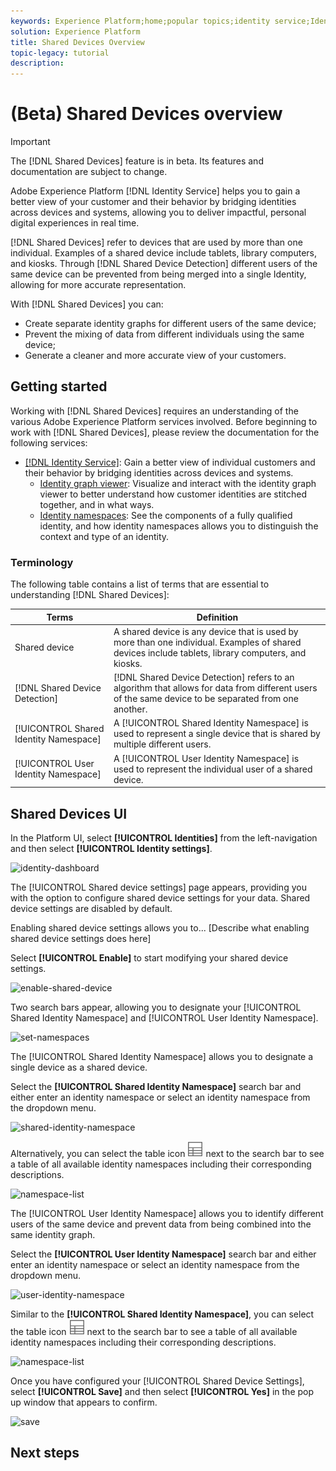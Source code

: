 ```yaml
---
keywords: Experience Platform;home;popular topics;identity service;Identity Service;shared devices;Shared Devices
solution: Experience Platform
title: Shared Devices Overview
topic-legacy: tutorial
description:
---
```

# (Beta) Shared Devices overview

>[!IMPORTANT]
>
>The [!DNL Shared Devices] feature is in beta. Its features and documentation are subject to change.

Adobe Experience Platform [!DNL Identity Service] helps you to gain a better view of your customer and their behavior by bridging identities across devices and systems, allowing you to deliver impactful, personal digital experiences in real time.

[!DNL Shared Devices] refer to devices that are used by more than one individual. Examples of a shared device include tablets, library computers, and kiosks. Through [!DNL Shared Device Detection] different users of the same device can be prevented from being merged into a single Identity, allowing for more accurate representation.

With [!DNL Shared Devices] you can:

* Create separate identity graphs for different users of the same device;
* Prevent the mixing of data from different individuals using the same device;
* Generate a cleaner and more accurate view of your customers.

## Getting started

Working with [!DNL Shared Devices] requires an understanding of the various Adobe Experience Platform services involved. Before beginning to work with [!DNL Shared Devices], please review the documentation for the following services:

* [[!DNL Identity Service]](../home.md): Gain a better view of individual customers and their behavior by bridging identities across devices and systems.
  * [Identity graph viewer](./identity-graph-viewer.md): Visualize and interact with the identity graph viewer to better understand how customer identities are stitched together, and in what ways.
  * [Identity namespaces](../namespaces.md): See the components of a fully qualified identity, and how identity namespaces allows you to distinguish the context and type of an identity.

### Terminology

The following table contains a list of terms that are essential to understanding [!DNL Shared Devices]:

| Terms | Definition |
| --- | --- |
| Shared device | A shared device is any device that is used by more than one individual. Examples of shared devices include tablets, library computers, and kiosks. |
| [!DNL Shared Device Detection] | [!DNL Shared Device Detection] refers to an algorithm that allows for data from different users of the same device to be separated from one another. |
| [!UICONTROL Shared Identity Namespace] | A [!UICONTROL Shared Identity Namespace] is used to represent a single device that is shared by multiple different users. | 
| [!UICONTROL User Identity Namespace] | A [!UICONTROL User Identity Namespace] is used to represent the individual user of a shared device. |

## Shared Devices UI

In the Platform UI, select **[!UICONTROL Identities]** from the left-navigation and then select **[!UICONTROL Identity settings]**.

![identity-dashboard]()

The [!UICONTROL Shared device settings] page appears, providing you with the option to configure shared device settings for your data. Shared device settings are disabled by default.

Enabling shared device settings allows you to... [Describe what enabling shared device settings does here]

Select **[!UICONTROL Enable]** to start modifying your shared device settings.

![enable-shared-device]()

Two search bars appear, allowing you to designate your [!UICONTROL Shared Identity Namespace] and [!UICONTROL User Identity Namespace]. 

![set-namespaces]()

The [!UICONTROL Shared Identity Namespace] allows you to designate a single device as a shared device.

Select the **[!UICONTROL Shared Identity Namespace]** search bar and either enter an identity namespace or select an identity namespace from the dropdown menu.

![shared-identity-namespace]()

Alternatively, you can select the table icon ![table-icon](../images/shared-device/table-icon.png) next to the search bar to see a table of all available identity namespaces including their corresponding descriptions.

![namespace-list]()

The [!UICONTROL User Identity Namespace] allows you to identify different users of the same device and prevent data from being combined into the same identity graph.

Select the **[!UICONTROL User Identity Namespace]** search bar and either enter an identity namespace or select an identity namespace from the dropdown menu.

![user-identity-namespace]()

Similar to the **[!UICONTROL Shared Identity Namespace]**, you can select the table icon ![table-icon](../images/shared-device/table-icon.png) next to the search bar to see a table of all available identity namespaces including their corresponding descriptions.

![namespace-list]()

Once you have configured your [!UICONTROL Shared Device Settings], select **[!UICONTROL Save]** and then select **[!UICONTROL Yes]** in the pop up window that appears to confirm.

![save]()

## Next steps